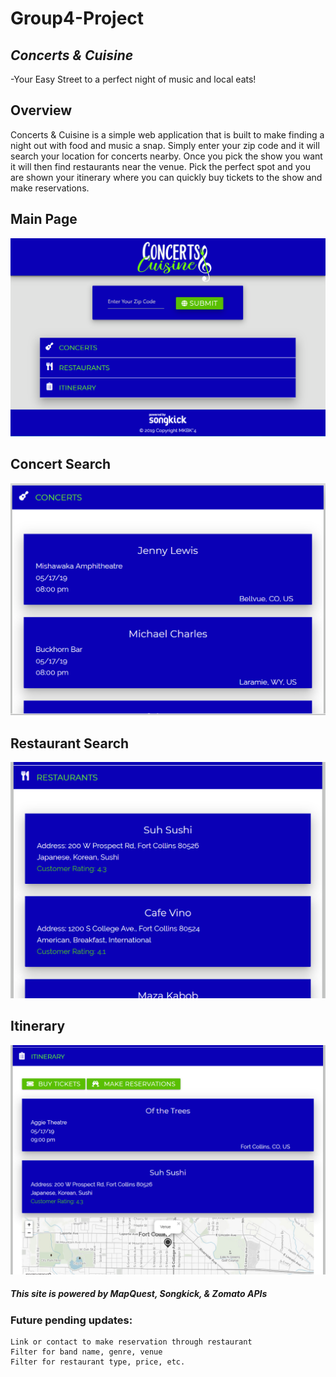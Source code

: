 # Group4-Project

## *Concerts & Cuisine*
  -Your Easy Street to a perfect night of music and local eats!

## Overview
Concerts & Cuisine is a simple web application that is built to make finding a night out with food and music a snap.  Simply enter your zip code and it will search your location for concerts nearby.  Once you pick the show you want it will then find restaurants near the venue.  Pick the perfect spot and you are shown your itinerary where you can quickly buy tickets to the show and make reservations.

## Main Page
![alt text](./screens/mainPage.png "Main Page")

## Concert Search
![alt text](./screens/concerts.png "Concert Page")

## Restaurant Search
![alt text](./screens/restaurants.png "Restaurant Page")

## Itinerary
![alt text](./screens/itinerary.png "Itinerary Page")

##### This site is powered by MapQuest, Songkick, & Zomato APIs


### Future pending updates: 
    Link or contact to make reservation through restaurant
    Filter for band name, genre, venue
    Filter for restaurant type, price, etc.